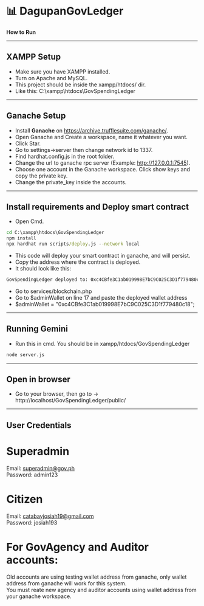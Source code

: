 # 📊 DagupanGovLedger
**How to Run**

---

## XAMPP Setup  
- Make sure you have XAMPP installed.  
- Turn on Apache and MySQL.  
- This project should be inside the xampp/htdocs/ dir.  
- Like this: C:\xampp\htdocs\GovSpendingLedger  

---

## Ganache Setup  
- Install **Ganache** on https://archive.trufflesuite.com/ganache/.  
- Open Ganache and Create a workspace, name it whatever you want.  
- Click Star.  
- Go to settings->server then change network id to 1337.   
- Find hardhat.config.js in the root folder.  
- Change the url to ganache rpc server (Example: http://127.0.0.1:7545).  
- Choose one account in the Ganache workspace. Click show keys and copy the private key.  
- Change the private_key inside the accounts.  

---

## Install requirements and Deploy smart contract  
- Open Cmd.
```cmd
cd C:\xampp\htdocs\GovSpendingLedger
npm install
npx hardhat run scripts/deploy.js --network local  
```
- This code will deploy your smart contract in ganache, and will persist.  
- Copy the address where the contract is deployed.  
- It should look like this:  
```cmd
GovSpendingLedger deployed to: 0xc4CBfe3C1ab019998E7bC9C025C3D1f779480c18
```
- Go to services/blockchain.php  
- Go to $adminWallet on line 17 and paste the deployed wallet address  
- $adminWallet = "0xc4CBfe3C1ab019998E7bC9C025C3D1f779480c18";  

---

## Running Gemini  
- Run this in cmd. You should be in xampp/htdocs/GovSpendingLedger  
```cmd
node server.js  
```

---

## Open in browser
- Go to your browser, then go to -> http://localhost/GovSpendingLedger/public/  

---

## User Credentials
# Superadmin  
Email: superadmin@gov.ph  
Password: admin123  

# Citizen  
Email: catabayjosiah19@gmail.com  
Password: josiah193  

# For GovAgency and Auditor accounts:  
Old accounts are using testing wallet address from ganache, only wallet address from ganache will work for this system.  
You must reate new agency and auditor accounts using wallet address from your ganache workspace.  